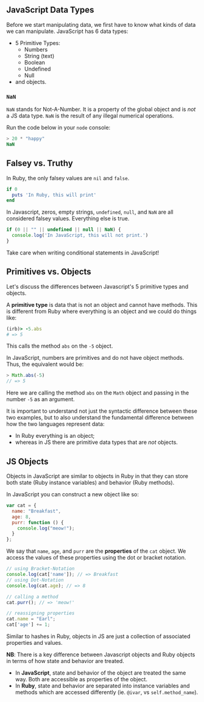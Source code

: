 ## JavaScript Data Types

Before we start manipulating data, we first have to know what kinds of data we can manipulate. JavaScript has 6 data types:

* 5 Primitive Types:
  * Numbers
  * String (text)
  * Boolean
  * Undefined
  * Null
* and objects.

### `NaN`

`NaN` stands for Not-A-Number. It is a property of the global object and is _not_ a JS data type. `NaN` is the result of any illegal numerical operations.

Run the code below in your `node` console:

```javascript
> 20 * "happy"
NaN
```

## Falsey vs. Truthy

In Ruby, the only falsey values are `nil` and `false`.

```ruby
if 0
  puts 'In Ruby, this will print'
end

```

In Javascript, zeros, empty strings, `undefined`, `null`, and `NaN` are all considered falsey values. Everything else is true.

```javascript
if (0 || "" || undefined || null || NaN) {
  console.log('In JavaScript, this will not print.')
}

```
Take care when writing conditional statements in JavaScript!

## Primitives vs. Objects

Let's discuss the differences between Javascript's 5 primitive types and
objects.

A **primitive type** is data that is not an object and cannot have methods. This
is different from Ruby where everything is an object and we could do things
like:

```ruby
(irb)> -5.abs
# => 5
```
This calls the method `abs` on the `-5` object.

In JavaScript, numbers are primitives and do not have object methods. Thus, the
equivalent would be:

```js
> Math.abs(-5)
// => 5
```

Here we are calling the method `abs` on the `Math` object and passing in the
number `-5` as an argument.

It is important to understand not just the syntactic difference between these
two examples, but to also understand the fundamental difference between how the
two languages represent data:

+ In Ruby everything is an object;
+ whereas in JS there are primitive data types that are *not* objects.

## JS Objects

Objects in JavaScript are similar to objects in Ruby in that they can store both
state (Ruby instance variables) and behavior (Ruby methods).

In JavaScript you can construct a new object like so:

```js
var cat = {
  name: "Breakfast",
  age: 8,
  purr: function () {
    console.log("meow!");
  }
};
```

We say that `name`, `age`, and `purr` are the **properties** of the `cat`
object. We access the values of these properties using the dot or bracket
notation.

```js
// using Bracket-Notation
console.log(cat['name']); // => Breakfast
// using Dot-Notation
console.log(cat.age); // => 8

// calling a method
cat.purr(); // => 'meow!'

// reassigning properties
cat.name = "Earl";
cat['age'] += 1;
```

Similar to hashes in Ruby, objects in JS are just a collection of associated
properties and values.

**NB**: There is a key difference between Javascript objects and Ruby objects in terms of how state and behavior are treated.

* In **JavaScript**, state and behavior of the object are treated the same way. Both are accessible as properties of the object.
* In **Ruby**, state and behavior are separated into instance variables and methods which are accessed differently (ie. `@ivar`, vs `self.method_name`).
